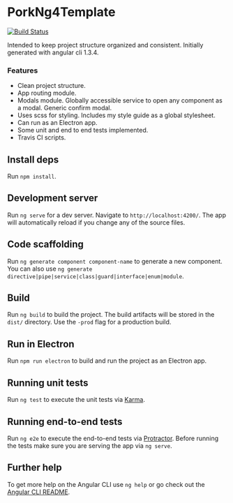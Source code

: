 # PorkNg4Template

[![Build Status](https://travis-ci.org/shakedown-street/porks-ng4-template.svg?branch=master)](https://travis-ci.org/shakedown-street/porks-ng4-template)

Intended to keep project structure organized and consistent.  Initially generated with angular cli 1.3.4.

### Features

* Clean project structure.
* App routing module.
* Modals module.  Globally accessible service to open any component as a modal.  Generic confirm modal.
* Uses scss for styling.  Includes my style guide as a global stylesheet.
* Can run as an Electron app.
* Some unit and end to end tests implemented.
* Travis CI scripts.

## Install deps

Run `npm install`.

## Development server

Run `ng serve` for a dev server. Navigate to `http://localhost:4200/`. The app will automatically reload if you change any of the source files.

## Code scaffolding

Run `ng generate component component-name` to generate a new component. You can also use `ng generate directive|pipe|service|class|guard|interface|enum|module`.

## Build

Run `ng build` to build the project. The build artifacts will be stored in the `dist/` directory. Use the `-prod` flag for a production build.

## Run in Electron

Run `npm run electron` to build and run the project as an Electron app.

## Running unit tests

Run `ng test` to execute the unit tests via [Karma](https://karma-runner.github.io).

## Running end-to-end tests

Run `ng e2e` to execute the end-to-end tests via [Protractor](http://www.protractortest.org/).
Before running the tests make sure you are serving the app via `ng serve`.

## Further help

To get more help on the Angular CLI use `ng help` or go check out the [Angular CLI README](https://github.com/angular/angular-cli/blob/master/README.md).
